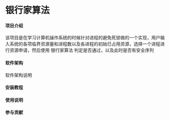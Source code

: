# 银行家算法

#### 项目介绍
该项目是在学习计算机操作系统的时候针对进程的避免死锁做的一个实现，用户输入系统的各项临界资源量和进程数以及各进程的初始已占用资源，选择一个进程进行资源申请，然后使用 银行家算法 判定是否通过，以及此时是否有安全序列

#### 软件架构
软件架构说明


#### 安装教程

#### 使用说明

#### 参与贡献

